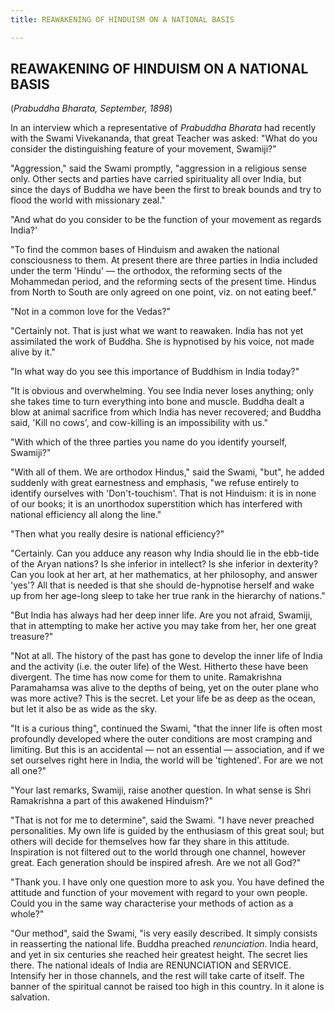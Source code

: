 ```yaml
---
title: REAWAKENING OF HINDUISM ON A NATIONAL BASIS

---
```





  

## REAWAKENING OF HINDUISM ON A NATIONAL BASIS

(*Prabuddha Bharata, September, 1898*)

In an interview which a representative of *Prabuddha Bharata* had
recently with the Swami Vivekananda, that great Teacher was asked: "What
do you consider the distinguishing feature of your movement, Swamiji?"

"Aggression," said the Swami promptly, "aggression in a religious sense
only. Other sects and parties have carried spirituality all over India,
but since the days of Buddha we have been the first to break bounds and
try to flood the world with missionary zeal."

"And what do you consider to be the function of your movement as regards
India?'

"To find the common bases of Hinduism and awaken the national
consciousness to them. At present there are three parties in India
included under the term 'Hindu' — the orthodox, the reforming sects of
the Mohammedan period, and the reforming sects of the present time.
Hindus from North to South are only agreed on one point, viz. on not
eating beef."

"Not in a common love for the Vedas?"

"Certainly not. That is just what we want to reawaken. India has not yet
assimilated the work of Buddha. She is hypnotised by his voice, not made
alive by it."

"In what way do you see this importance of Buddhism in India today?"

"It is obvious and overwhelming. You see India never loses anything;
only she takes time to turn everything into bone and muscle. Buddha
dealt a blow at animal sacrifice from which India has never recovered;
and Buddha said, 'Kill no cows', and cow-killing is an impossibility
with us."

"With which of the three parties you name do you identify yourself,
Swamiji?"

"With all of them. We are orthodox Hindus," said the Swami, "but", he
added suddenly with great earnestness and emphasis, "we refuse entirely
to identify ourselves with 'Don't-touchism'. That is not Hinduism: it is
in none of our books; it is an unorthodox superstition which has
interfered with national efficiency all along the line."

"Then what you really desire is national efficiency?"

"Certainly. Can you adduce any reason why India should lie in the
ebb-tide of the Aryan nations? Is she inferior in intellect? Is she
inferior in dexterity? Can you look at her art, at her mathematics, at
her philosophy, and answer 'yes'? All that is needed is that she should
de-hypnotise herself and wake up from her age-long sleep to take her
true rank in the hierarchy of nations."

"But India has always had her deep inner life. Are you not afraid,
Swamiji, that in attempting to make her active you may take from her,
her one great treasure?"

"Not at all. The history of the past has gone to develop the inner life
of India and the activity (i.e. the outer life) of the West. Hitherto
these have been divergent. The time has now come for them to unite.
Ramakrishna Paramahamsa was alive to the depths of being, yet on the
outer plane who was more active? This is the secret. Let your life be as
deep as the ocean, but let it also be as wide as the sky.

"It is a curious thing", continued the Swami, "that the inner life is
often most profoundly developed where the outer conditions are most
cramping and limiting. But this is an accidental — not an essential —
association, and if we set ourselves right here in India, the world will
be 'tightened'. For are we not all one?"

"Your last remarks, Swamiji, raise another question. In what sense is
Shri Ramakrishna a part of this awakened Hinduism?"

"That is not for me to determine", said the Swami. "I have never
preached personalities. My own life is guided by the enthusiasm of this
great soul; but others will decide for themselves how far they share in
this attitude. Inspiration is not filtered out to the world through one
channel, however great. Each generation should be inspired afresh. Are
we not all God?"

"Thank you. I have only one question more to ask you. You have defined
the attitude and function of your movement with regard to your own
people. Could you in the same way characterise your methods of action as
a whole?"

"Our method", said the Swami, "is very easily described. It simply
consists in reasserting the national life. Buddha preached
*renunciation*. India heard, and yet in six centuries she reached heir
greatest height. The secret lies there. The national ideals of India are
RENUNCIATION and SERVICE. Intensify her in those channels, and the rest
will take carte of itself. The banner of the spiritual cannot be raised
too high in this country. In it alone is salvation.


